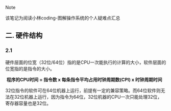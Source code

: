> [!NOTE]
>
> 该笔记为阅读小林coding-图解操作系统的个人疑难点汇总

## 二. 硬件结构

### 2.1

​	硬件层面的位宽（32位/64位）指的是CPU一次能执行的计算的大小，软件层面的位宽指的是指令的大小。

​	**程序的CPU时间 = 指令数 x 每条指令平均占用时钟周期数(CPI) x 时钟周期时间**

​	32位指令的软件可在64位机器上运行，前提有一定的兼容策略。而64位软件则无法在32位机器上运行，因为指令为64位，32位机器的CPU一次只能处理32位，寄存器容量也是32位。
